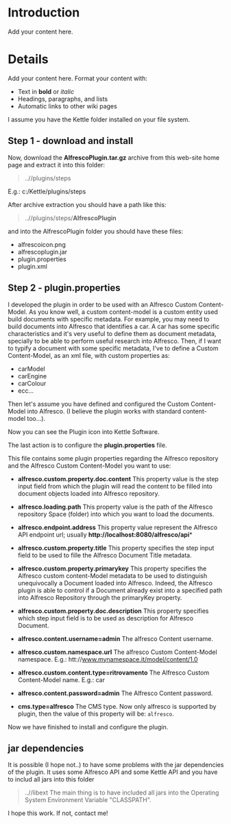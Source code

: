 # Introduction #

Add your content here.


# Details #

Add your content here.  Format your content with:
  * Text in **bold** or _italic_
  * Headings, paragraphs, and lists
  * Automatic links to other wiki pages

I assume you have the Kettle folder installed on your file system.

## Step 1 - download and install ##

Now, download the **AlfrescoPlugin.tar.gz** archive from this web-site home page and extract it into this folder:

> ../**<kettle root>**/plugins/steps

E.g.: c:/Kettle/plugins/steps

After archive extraction you should have a path like this:

> ../**<kettle root>**/plugins/steps/**AlfrescoPlugin**

and into the AlfrescoPlugin folder you should have these files:
  * alfrescoicon.png
  * alfrescoplugin.jar
  * plugin.properties
  * plugin.xml

## Step 2 - plugin.properties ##

I developed the plugin in order to be used with an Alfresco Custom Content-Model. As you know well, a custom content-model is a custom entity used build documents with specific metadata.
For example, you may need to build documents into Alfresco that identifies a car. A car has some specific characteristics and it's very useful to define them as document metadata, specially to be able to perform useful research into Alfresco. Then, if I want to typify a document with some specific metadata, I've to define a Custom Content-Model, as an xml file, with custom properties as:
  * carModel
  * carEngine
  * carColour
  * ecc...

Then let's assume you have defined and configured the Custom Content-Model into Alfresco. (I believe the plugin works with standard content-model too...).

Now you can see the Plugin icon into Kettle Software.

The last action is to configure the **plugin.properties** file.

This file contains some plugin properties regarding the Alfresco repository and the Alfresco Custom Content-Model you want to use:
  * **alfresco.custom.property.doc.content**
This property value is the step input field from which the plugin will read the content to be filled into document objects loaded into Alfresco repository.

  * **alfresco.loading.path**
This property value is the path of the Alfresco repository Space (folder) into which you want to load the documents.

  * **alfresco.endpoint.address**
This property value represent the Alfresco API endpoint url; usually **http://localhost:8080/alfresco/api***

  * **alfresco.custom.property.title**
This property specifies the step input field to be used to fille the Alfresco Document Title metadata.

  * **alfresco.custom.property.primarykey**
This property specifies the Alfresco custom content-Model metadata to be used to distinguish unequivocally a Document loaded into Alfresco. Indeed, the Alfresco plugin is able to control if a Document already exist into a specified path into Alfresco Repository through the primaryKey property.

  * **alfresco.custom.property.doc.description**
This property specifies which step input field is to be used as description for Alfresco Document.

  * **alfresco.content.username=admin**
The alfresco Content username.

  * **alfresco.custom.namespace.url**
The alfresco Custom Content-Model namespace.
E.g.: htt://www.mynamespace.it/model/content/1.0

  * **alfresco.custom.content.type=ritrovamento**
The Alfresco Custom Content-Model name.
E.g.: car

  * **alfresco.content.password=admin**
The Alfresco Content password.

  * **cms.type=alfresco**
The CMS type. Now only alfresco is supported by plugin, then the value of this property will be: `alfresco`.

Now we have finished to install and configure the plugin.

## jar dependencies ##

It is possible (I hope not..) to have some problems with the jar dependencies of the plugin. It uses some Alfresco API and some Kettle API and you have to includ all jars into this folder
> ../**<kettle root>**/libext
The main thing is to have included all jars into the Operating System Environment Variable "CLASSPATH".

I hope this work. If not, contact me!